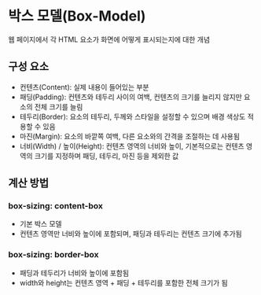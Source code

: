 # 박스 모델(Box-Model)

웹 페이지에서 각 HTML 요소가 화면에 어떻게 표시되는지에 대한 개념

## 구성 요소

- 컨텐츠(Content): 실제 내용이 들어있는 부분
- 패딩(Padding): 컨텐츠와 테두리 사이의 여백, 컨텐츠의 크기를 늘리지 않지만 요소의 전체 크기를 늘림
- 테두리(Border): 요소의 테두리, 두께와 스타일을 설정할 수 있으며 배경 색상도 적용할 수 있음
- 마진(Margin): 요소의 바깥쪽 여백, 다른 요소와의 간격을 조절하는 데 사용됨
- 너비(Width) / 높이(Height): 컨텐츠 영역의 너비와 높이, 기본적으로는 컨텐츠 영역의 크기를 지정하며 패딩, 테두리, 마진 등을 제외한 값

## 계산 방법

### box-sizing: content-box

- 기본 박스 모델
- 컨텐츠 영역만 너비와 높이에 포함되며, 패딩과 테두리는 컨텐츠 크기에 추가됨 

### box-sizing: border-box
- 패딩과 테두리가 너비와 높이에 포함됨
- width와 height는 컨텐츠 영역 + 패딩 + 테두리를 포함한 전체 크기가 됨
